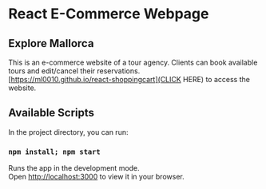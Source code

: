 # React E-Commerce Webpage 

## Explore Mallorca

This is an e-commerce website of a tour agency. Clients can book available tours and edit/cancel their reservations.\
[https://ml0010.github.io/react-shoppingcart](CLICK HERE) to access the website.


## Available Scripts

In the project directory, you can run:

### `npm install; npm start`

Runs the app in the development mode.\
Open [http://localhost:3000](http://localhost:3000) to view it in your browser.

